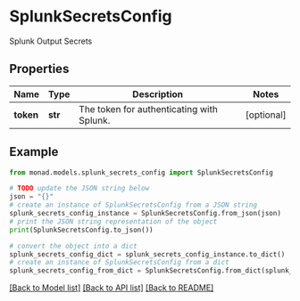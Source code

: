 # SplunkSecretsConfig

Splunk Output Secrets

## Properties

Name | Type | Description | Notes
------------ | ------------- | ------------- | -------------
**token** | **str** | The token for authenticating with Splunk. | [optional] 

## Example

```python
from monad.models.splunk_secrets_config import SplunkSecretsConfig

# TODO update the JSON string below
json = "{}"
# create an instance of SplunkSecretsConfig from a JSON string
splunk_secrets_config_instance = SplunkSecretsConfig.from_json(json)
# print the JSON string representation of the object
print(SplunkSecretsConfig.to_json())

# convert the object into a dict
splunk_secrets_config_dict = splunk_secrets_config_instance.to_dict()
# create an instance of SplunkSecretsConfig from a dict
splunk_secrets_config_from_dict = SplunkSecretsConfig.from_dict(splunk_secrets_config_dict)
```
[[Back to Model list]](../README.md#documentation-for-models) [[Back to API list]](../README.md#documentation-for-api-endpoints) [[Back to README]](../README.md)


